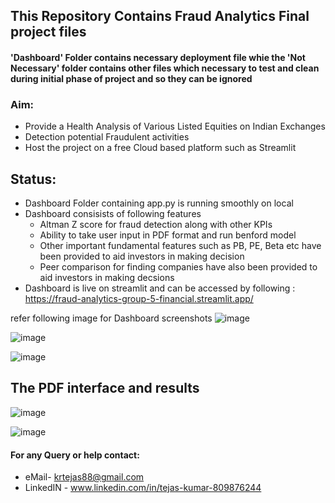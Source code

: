 ## This Repository Contains Fraud Analytics Final project files
#### **'Dashboard'** Folder contains necessary deployment file whie the **'Not Necessary'** folder contains other files which necessary to test and clean during initial phase of project and so they can be ignored 

### Aim:
- Provide a Health Analysis of Various Listed Equities on Indian Exchanges
- Detection potential Fraudulent activities
- Host the project on a free Cloud based platform such as Streamlit

## Status:
- Dashboard Folder containing app.py is running smoothly on local
- Dashboard consisists of following features
    * Altman Z score for fraud detection along with other KPIs
    * Ability to take user input in PDF format and run benford model
    * Other important fundamental features such as PB, PE, Beta etc have been provided to aid investors in making decision
    * Peer comparison for finding companies have also been provided to aid investors in making decsions
- Dashboard is live on streamlit and can be accessed by following : https://fraud-analytics-group-5-financial.streamlit.app/   

refer following image for Dashboard screenshots 
![image](https://github.com/Asce099/College_projects/assets/108356742/7c325f5a-a819-4759-bd31-034cac3640f3)


![image](https://github.com/Asce099/College_projects/assets/108356742/d08c956d-4d48-4f01-b59e-a5e5e0499cee)


![image](https://github.com/Asce099/College_projects/assets/108356742/110a2990-02a2-42ac-b734-93993ff0e0c7)





## The PDF interface and results 
![image](https://github.com/Asce099/College_projects/assets/108356742/8ea941e0-df36-4a76-88b0-f415fdabe098)



![image](https://github.com/Asce099/College_projects/assets/108356742/5f62b00e-38bc-41a8-9b68-15a17eac4107)



#### For any Query or help contact:
- eMail- krtejas88@gmail.com
- LinkedIN - www.linkedin.com/in/tejas-kumar-809876244
